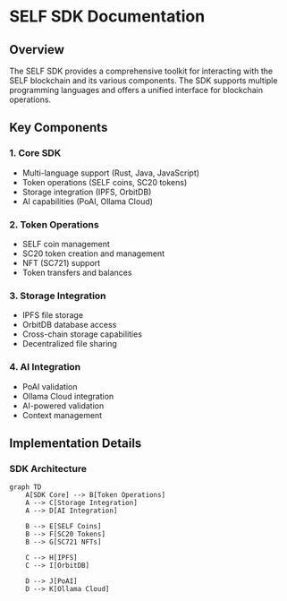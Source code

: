 # SELF SDK Documentation

## Overview
The SELF SDK provides a comprehensive toolkit for interacting with the SELF blockchain and its various components. The SDK supports multiple programming languages and offers a unified interface for blockchain operations.

## Key Components

### 1. Core SDK
- Multi-language support (Rust, Java, JavaScript)
- Token operations (SELF coins, SC20 tokens)
- Storage integration (IPFS, OrbitDB)
- AI capabilities (PoAI, Ollama Cloud)

### 2. Token Operations
- SELF coin management
- SC20 token creation and management
- NFT (SC721) support
- Token transfers and balances

### 3. Storage Integration
- IPFS file storage
- OrbitDB database access
- Cross-chain storage capabilities
- Decentralized file sharing

### 4. AI Integration
- PoAI validation
- Ollama Cloud integration
- AI-powered validation
- Context management

## Implementation Details

### SDK Architecture
```mermaid
graph TD
    A[SDK Core] --> B[Token Operations]
    A --> C[Storage Integration]
    A --> D[AI Integration]
    
    B --> E[SELF Coins]
    B --> F[SC20 Tokens]
    B --> G[SC721 NFTs]
    
    C --> H[IPFS]
    C --> I[OrbitDB]
    
    D --> J[PoAI]
    D --> K[Ollama Cloud]
```
